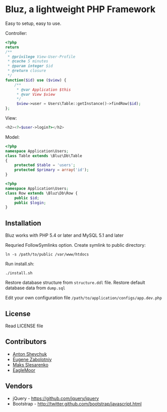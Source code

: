 Bluz, a lightweight PHP Framework
=================================
Easy to setup, easy to use.

Controller:

```php
<?php
return
/**
 * @privilege View-User-Profile
 * @cache 5 minutes
 * @param integer $id
 * @return closure
 */
function($id) use ($view) {
    /**
     * @var Application $this
     * @var View $view
     */
     $view->user = Users\Table::getInstance()->findRow($id);
};
```

View:

```php
<h2><?=$user->login?></h2>
```

Model:

```php
<?php
namespace Application\Users;
class Table extends \Bluz\Db\Table
{
    protected $table = 'users';
    protected $primary = array('id');
}
```

```php
<?php
namespace Application\Users;
class Row extends \Bluz\Db\Row {
    public $id;
    public $login;
}
```

## Installation
Bluz works with PHP 5.4 or later and MySQL 5.1 and later

Requried FollowSymlinks option. Create symlink to public directory:

```
ln -s /path/to/public /var/www/htdocs
```

Run install.sh:

```
./install.sh
```

Restore database structure from `structure.ddl` file.
Restore default database data from `dump.sql`

Edit your own configuration file ```/path/to/application/configs/app.dev.php```

## License

Read LICENSE file

## Contributors

* [Anton Shevchuk][1] 
* [Eugene Zabolotniy][2] 
* [Maks Slesarenko][3] 
* [EagleMoor][4]

## Vendors

* jQuery - https://github.com/jquery/jquery
* Bootstrap - http://twitter.github.com/bootstrap/javascript.html

[1]: https://github.com/AntonShevchuk
[2]: https://github.com/Baziak
[3]: https://github.com/MaksSlesarenko
[4]: https://github.com/EagleMoor